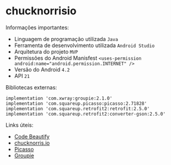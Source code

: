 # chucknorrisio

Informações importantes:
* Linguagem de programação utilizada ```Java```
* Ferramenta de desenvolvimento utilizada ```Android Studio```
* Arquitetura do projeto ```MVP```
* Permissões do Android Manisfest ```<uses-permission android:name="android.permission.INTERNET" />```
* Versão do Android ```4.2```
* API ```21```

 Bibliotecas externas:
 ```
 implementation 'com.xwray:groupie:2.1.0'
 implementation 'com.squareup.picasso:picasso:2.71828'
 implementation 'com.squareup.retrofit2:retrofit:2.5.0'
 implementation 'com.squareup.retrofit2:converter-gson:2.5.0'
 ```
 
 Links úteis:
 * [Code Beautify](https://codebeautify.org/)
 * [chucknorris.io](https://api.chucknorris.io/)
 * [Picasso](https://github.com/square/picasso)
 * [Groupie](https://github.com/lisawray/groupie)

